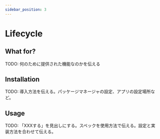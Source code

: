 ```yaml
---
sidebar_position: 3
---
```


# Lifecycle

## What for?

TODO: 何のために提供された機能なのかを伝える

## Installation

TODO: 導入方法を伝える。パッケージマネージャの設定、アプリの設定場所など。

## Usage

TODO: 「XXXする」を見出しにする。スペックを使用方法で伝える。設定と実装方法を合わせて伝える。

